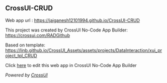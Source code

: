 ## CrossUI-CRUD
Web app url : https://jaiganesh12101994.github.io/CrossUI-CRUD

This project was created by CrossUI No-Code App Builder: https://crossui.com/RADGithub

Based on template: https://linb.github.io/CrossUI_Assets/assets/projects/DataInteraction/xui_project_tpl_CRUD

Click [here](https://crossui.com/RADGithub/#!from=github&owner=jaiganesh12101994&repo=CrossUI-CRUD) to edit this web app in CrossUI No-Code App Builder

<i>Powered by [CrossUI](https://crossui.com)</i>
